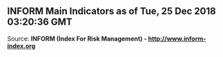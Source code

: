 ## INFORM Main Indicators as of Tue, 25 Dec 2018 03:20:36 GMT

Source: **INFORM (Index For Risk Management) - http://www.inform-index.org**